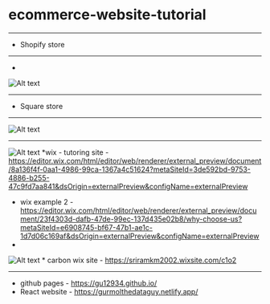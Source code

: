 # ecommerce-website-tutorial

***
* Shopify store
***
* 
![Alt text](https://media.giphy.com/media/v1.Y2lkPTc5MGI3NjExNjd2bGxxdXc3aTlyNnRoODF5dzNrZGxmZW51bXQ0eTdteDFoMTV5NyZlcD12MV9pbnRlcm5hbF9naWZfYnlfaWQmY3Q9Zw/IPI6YZUA6dhPmMThPA/giphy.gif)

***
* Square store
***

![Alt text](https://media.giphy.com/media/v1.Y2lkPTc5MGI3NjExcHk1ZTRsbnY2ZjNsZTlrYzY4NjF6engyZ3NsaHgzd3R5Y3diem5ybyZlcD12MV9pbnRlcm5hbF9naWZfYnlfaWQmY3Q9Zw/wWUlS8BBVRoCRdKa4d/giphy.gif)
***


![Alt text](https://media.giphy.com/media/v1.Y2lkPTc5MGI3NjExMjZ6NDBqdmZqaTQxeW10dDZodnJ1MW80NGgzYWVxZmdpdGZ6enV4NSZlcD12MV9pbnRlcm5hbF9naWZfYnlfaWQmY3Q9Zw/xtayh0oibGhhsmUodX/giphy.gif)
*wix - tutoring site -https://editor.wix.com/html/editor/web/renderer/external_preview/document/8a136f4f-0aa1-4986-99ca-1367a4c51624?metaSiteId=3de592bd-9753-4886-b255-47c9fd7aa841&dsOrigin=externalPreview&configName=externalPreview

* wix example 2 - https://editor.wix.com/html/editor/web/renderer/external_preview/document/23f4303d-dafb-47de-99ec-137d435e02b8/why-choose-us?metaSiteId=e6908745-bf67-47b1-ae1c-1d7d06c169af&dsOrigin=externalPreview&configName=externalPreview
* 
![Alt text](https://media.giphy.com/media/v1.Y2lkPTc5MGI3NjExMHRsdHR2amVscDV2dnlkcDBxNHhiOGtlejB0OXlhM3Q4OGRxNjhycCZlcD12MV9pbnRlcm5hbF9naWZfYnlfaWQmY3Q9Zw/cPYVXOnpaT6PwXXjHS/giphy.gif) * carbon wix site - https://sriramkm2002.wixsite.com/c1o2

***
* github pages - https://gu12934.github.io/
* React website - https://gurmolthedataguy.netlify.app/
